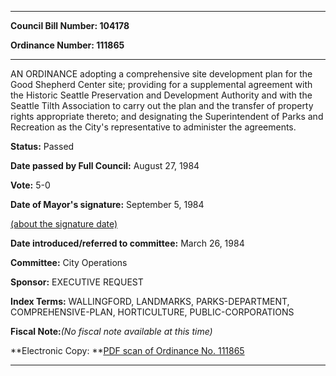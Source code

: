 

********

**Council Bill Number: 104178**
   
**Ordinance Number: 111865**
********

 AN ORDINANCE adopting a comprehensive site development plan for the Good Shepherd Center site; providing for a supplemental agreement with the Historic Seattle Preservation and Development Authority and with the Seattle Tilth Association to carry out the plan and the transfer of property rights appropriate thereto; and designating the Superintendent of Parks and Recreation as the City's representative to administer the agreements.

**Status:** Passed
   
**Date passed by Full Council:** August 27, 1984
   
**Vote:** 5-0
   
**Date of Mayor's signature:** September 5, 1984
   
[(about the signature date)](/~public/approvaldate.htm)
   
   
   
**Date introduced/referred to committee:** March 26, 1984
   
**Committee:** City Operations
   
**Sponsor:** EXECUTIVE REQUEST
   
   
**Index Terms:** WALLINGFORD, LANDMARKS, PARKS-DEPARTMENT, COMPREHENSIVE-PLAN, HORTICULTURE, PUBLIC-CORPORATIONS

**Fiscal Note:**_(No fiscal note available at this time)_

**Electronic Copy: **[PDF scan of Ordinance No. 111865](/~archives/Ordinances/Ord_111865.pdf)

********

